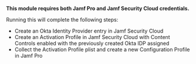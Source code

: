 **This module requires both Jamf Pro and Jamf Security Cloud credentials.**

Running this will complete the following steps:

- Create an Okta Identity Provider entry in Jamf Security Cloud
- Create an Activation Profile in Jamf Security Cloud with Content Controls enabled with the previously created Okta IDP assigned
- Collect the Activation Profile plist and create a new Configuration Profile in Jamf Pro